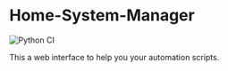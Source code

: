 # Home-System-Manager
![Python CI](https://github.com/JeffLabonte/Home-System-Manager/workflows/Python%20CI/badge.svg?branch=master)

This a web interface to help you your automation scripts.
